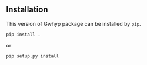 ## Installation

This version of Gwhyp package can be installed by ``pip``.

```shell
pip install .
```
or 
```shell
pip setup.py install 
```
